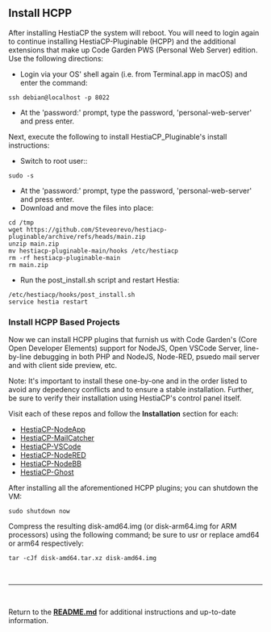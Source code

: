 ## Install HCPP
After installing HestiaCP the system will reboot. You will need to login again to continue installing HestiaCP-Pluginable (HCPP) and the additional extensions that make up Code Garden PWS (Personal Web Server) edition. Use the following directions:

* Login via your OS' shell again (i.e. from Terminal.app in macOS) and enter the command:

```
ssh debian@localhost -p 8022
```

* At the 'password:' prompt, type the password, 'personal-web-server' and press enter.

Next, execute the following to install HestiaCP_Pluginable's install instructions:

* Switch to root user::

```
sudo -s
```

* At the 'password:' prompt, type the password, 'personal-web-server' and press enter.
* Download and move the files into place:

```
cd /tmp
wget https://github.com/Steveorevo/hestiacp-pluginable/archive/refs/heads/main.zip
unzip main.zip
mv hestiacp-pluginable-main/hooks /etc/hestiacp
rm -rf hestiacp-pluginable-main
rm main.zip
```

* Run the post_install.sh script and restart Hestia:
```
/etc/hestiacp/hooks/post_install.sh
service hestia restart
```

### Install HCPP Based Projects
Now we can install HCPP plugins that furnish us with Code Garden's (Core Open Developer Elements) support for NodeJS, Open VSCode Server, line-by-line debugging in both PHP and NodeJS, Node-RED, psuedo mail server and with client side preview, etc. 

Note: It's important to install these one-by-one and in the order listed to avoid any depedency conflicts and to ensure a stable installation. Further, be sure to verify their installation using HestiaCP's control panel itself.

Visit each of these repos and follow the **Installation** section for each:

* [HestiaCP-NodeApp](https://github.com/Steveorevo/hestiacp-nodeapp/blob/main/README.md#installation)
* [HestiaCP-MailCatcher](https://github.com/Steveorevo/hestiacp-mailcatcher#installation)
* [HestiaCP-VSCode](https://github.com/Steveorevo/hestiacp-vscode#installation)
* [HestiaCP-NodeRED](https://github.com/Steveorevo/hestiacp-nodered#installation)
* [HestiaCP-NodeBB](https://github.com/Steveorevo/hestiacp-nodebb#installation)
* [HestiaCP-Ghost](https://github.com/Steveorevo/hestiacp-ghost#installation)

After installing all the aforementioned HCPP plugins; you can shutdown the VM:

```
sudo shutdown now
```

Compress the resulting disk-amd64.img (or disk-arm64.img for ARM processors) using the following command; be sure to usr or replace amd64 or arm64 respectively:

```
tar -cJf disk-amd64.tar.xz disk-amd64.img
```

&nbsp;

-----
&nbsp;

Return to the **[README.md](README.md)** for additional instructions and up-to-date information.
